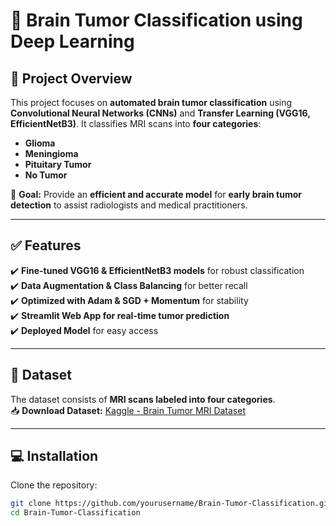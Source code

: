 # 🧠 Brain Tumor Classification using Deep Learning

## 🚀 Project Overview
This project focuses on **automated brain tumor classification** using **Convolutional Neural Networks (CNNs)** and **Transfer Learning (VGG16, EfficientNetB3)**. It classifies MRI scans into **four categories**:
- **Glioma**
- **Meningioma**
- **Pituitary Tumor**
- **No Tumor**

🎯 **Goal:** Provide an **efficient and accurate model** for **early brain tumor detection** to assist radiologists and medical practitioners.

---

## ✅ Features
✔️ **Fine-tuned VGG16 & EfficientNetB3 models** for robust classification  
✔️ **Data Augmentation & Class Balancing** for better recall  
✔️ **Optimized with Adam & SGD + Momentum** for stability  
✔️ **Streamlit Web App for real-time tumor prediction**  
✔️ **Deployed Model** for easy access  

---

## 📂 Dataset
The dataset consists of **MRI scans labeled into four categories**.  
📥 **Download Dataset:** [Kaggle - Brain Tumor MRI Dataset](https://www.kaggle.com/datasets/navoneel/brain-mri-images-for-brain-tumor-detection)  

---

## 💻 Installation
Clone the repository:
```bash
git clone https://github.com/yourusername/Brain-Tumor-Classification.git
cd Brain-Tumor-Classification
